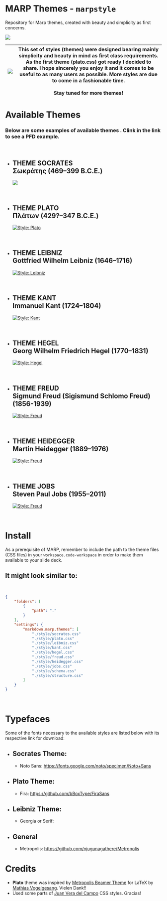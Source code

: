 # MARP Themes - `marpstyle`

Repository for Marp themes, created with beauty and simplicity as first concerns.

![](https://camo.githubusercontent.com/83d3746e5881c1867665223424263d8e604df233d0a11aae0813e0414d433943/68747470733a2f2f696d672e736869656c64732e696f2f62616467652f6c6963656e73652d4d49542d626c75652e737667)

| ![](img/plow_man.gif) | This set of styles (themes) were designed bearing mainly simplicity and beauty in mind as first class requirements. As the first theme (plato.css) got ready I decided to share. I hope sincerely you enjoy it and it comes to be useful to as many users as possible. More styles are due to come in a fashionable time. <br> <br> Stay tuned for more themes! |
| --------------------- | ------------------------------------------------------------------------------------------------------------------------------------------------------------------------------------------------------------------------------------------------------------------------------------------------------------ |

# Available Themes

### Below are some examples of available themes . Clink in the link to see a PFD example.

<br>

- ## THEME SOCRATES <br> Σωκράτης (469–399 B.C.E.)
  [![](img/socrates.png)](examples/example-socrates.pdf)

<br>

- ## THEME PLATO <br> Πλάτων (429?–347 B.C.E.)
  [![Style: Plato](img/plato.png)](examples/example-plato.pdf)

<br>

- ## THEME LEIBNIZ <br> Gottfried Wilhelm Leibniz (1646–1716) 
  [![Style: Leibniz](img/leibniz.png)](examples/example-leibniz.pdf)

<br>

- ## THEME KANT <br> Immanuel Kant (1724–1804)
  [![Style: Kant](img/kant.png)](examples/example-kant.pdf)

<br>

- ## THEME HEGEL <br> Georg Wilhelm Friedrich Hegel (1770–1831)
  [![Style: Hegel](img/hegel.png)](examples/example-hegel.pdf)

<br>

- ## THEME FREUD <br> Sigmund Freud (Sigismund Schlomo Freud) (1856-1939)
  [![Style: Freud](img/freud.png)](examples/example-freud.pdf)

<br>

- ## THEME HEIDEGGER <br> Martin Heidegger (1889–1976) 
  [![Style: Freud](img/heidegger.png)](examples/example-heidegger.pdf)

<br>

- ## THEME JOBS <br> Steven Paul Jobs (1955–2011) 
  [![Style: Freud](img/jobs.png)](examples/example-jobs.pdf)

<br>

# Install

As a prerequisite of MARP, remember to include the path to the theme files (CSS files) in your `workspace.code-workspace` in order to make them available to your slide deck.

## It might look similar to:

<br>

```json
{
    "folders": [
        {
            "path": "."
        }
    ],
    "settings": {
        "markdown.marp.themes": [
            "./style/socrates.css"
            "./style/plato.css"
            "./style/leibniz.css"
            "./style/kant.css"
            "./style/hegel.css"
            "./style/freud.css"
            "./style/heidegger.css"
            "./style/jobs.css"
            "./style/schema.css"
            "./style/structure.css"
        ]
    }
}
```

<br>

# Typefaces

Some of the fonts necessary to the available styles are listed below with its respective link for download:

- ## Socrates Theme:
  
  - Noto Sans: https://fonts.google.com/noto/specimen/Noto+Sans

- ## Plato Theme:
  
  - Fira: https://github.com/bBoxType/FiraSans

- ## Leibniz Theme:
  
  - Georgia or Serif: 

- ## General
  
  - Metropolis: https://github.com/njugunagathere/Metropolis

# Credits

- **Plato** theme was inspired by [Metropolis Beamer Theme](https://github.com/matze/mtheme) for LaTeX by [Mathias Vogelgesang](https://github.com/matze/mtheme). Vielen Dank!!
- Used some parts of [Juan Vera del Campo](https://github.com/Juanvvc) CSS styles. Gracias!